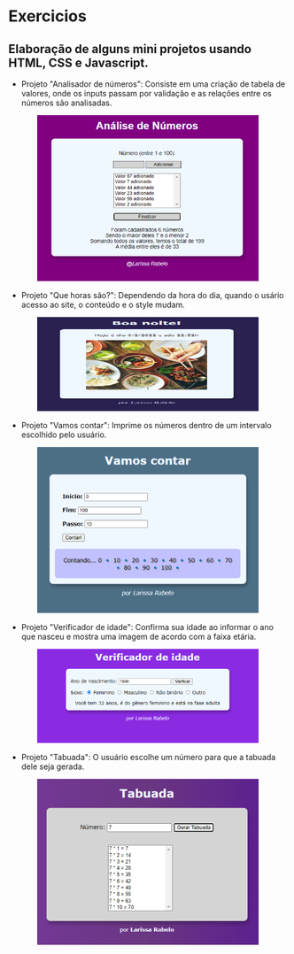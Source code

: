 # Exercicios
## Elaboração de alguns mini projetos usando HTML, CSS e Javascript.

  - Projeto "Analisador de números": Consiste em uma criação de tabela de valores, onde os inputs passam por validação e as relações entre os números são analisadas.

<p align="center">
  <img width="400" height="300" src="https://github.com/laripeanuts/cursoemvideo-exercicios/blob/master/images/numeros.png">
</p>

  - Projeto "Que horas são?": Dependendo da hora do dia, quando o usário acesso ao site, o conteúdo e o style mudam.

<p align="center">
  <img width="400" height="170" src="https://github.com/laripeanuts/cursoemvideo-exercicios/blob/master/images/quehorassao.png">
</p>

  - Projeto "Vamos contar": Imprime os números dentro de um intervalo escolhido pelo usuário.

<p align="center">
  <img width="400" height="300" src="https://github.com/laripeanuts/cursoemvideo-exercicios/blob/master/images/VamosContar.png">
</p>

  - Projeto "Verificador de idade": Confirma sua idade ao informar o ano que nasceu e mostra uma imagem de acordo com a faixa etária.

<p align="center">
  <img width="400" height="170" src="https://github.com/laripeanuts/cursoemvideo-exercicios/blob/master/images/validadordeidade.png">
</p>

  - Projeto "Tabuada": O usuário escolhe um número para que a tabuada dele seja gerada.

<p align="center">
  <img width="400" height="300" src="https://github.com/laripeanuts/cursoemvideo-exercicios/blob/master/images/tabuada.png">
</p>

